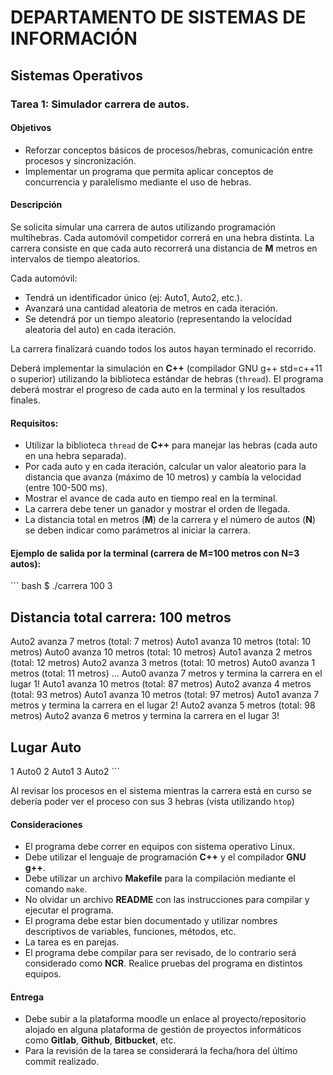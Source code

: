 # DEPARTAMENTO DE SISTEMAS DE INFORMACIÓN

## Sistemas Operativos

### Tarea 1: Simulador carrera de autos.

#### Objetivos

- Reforzar conceptos básicos de procesos/hebras, comunicación entre procesos y sincronización.
- Implementar un programa que permita aplicar conceptos de concurrencia y paralelismo mediante el uso de hebras.

#### Descripción

Se solicita simular una carrera de autos utilizando programación multihebras. Cada automóvil competidor correrá en una hebra distinta. La carrera consiste en que cada auto recorrerá una distancia de **M** metros en intervalos de tiempo aleatorios.

Cada automóvil:

- Tendrá un identificador único (ej: Auto1, Auto2, etc.).
- Avanzará una cantidad aleatoria de metros en cada iteración.
- Se detendrá por un tiempo aleatorio (representando la velocidad aleatoria del auto) en cada iteración.

La carrera finalizará cuando todos los autos hayan terminado el recorrido.

Deberá implementar la simulación en **C++** (compilador GNU g++ std=c++11 o superior) utilizando la biblioteca estándar de hebras (`thread`). El programa deberá mostrar el progreso de cada auto en la terminal y los resultados finales.

#### Requisitos:

- Utilizar la biblioteca `thread` de **C++** para manejar las hebras (cada auto en una hebra separada).
- Por cada auto y en cada iteración, calcular un valor aleatorio para la distancia que avanza (máximo de 10 metros) y cambia la velocidad (entre 100-500 ms).
- Mostrar el avance de cada auto en tiempo real en la terminal.
- La carrera debe tener un ganador y mostrar el orden de llegada.
- La distancia total en metros (**M**) de la carrera y el número de autos (**N**) se deben indicar como parámetros al iniciar la carrera.

#### Ejemplo de salida por la terminal (carrera de M=100 metros con N=3 autos):

\`\`\` bash
$ ./carrera 100 3

Distancia total carrera: 100 metros
------------------------------
Auto2 avanza 7 metros (total: 7 metros)
Auto1 avanza 10 metros (total: 10 metros)
Auto0 avanza 10 metros (total: 10 metros)
Auto1 avanza 2 metros (total: 12 metros)
Auto2 avanza 3 metros (total: 10 metros)
Auto0 avanza 1 metros (total: 11 metros)
...
Auto0 avanza 7 metros y termina la carrera en el lugar 1!
Auto1 avanza 10 metros (total: 87 metros)
Auto2 avanza 4 metros (total: 93 metros)
Auto1 avanza 10 metros (total: 97 metros)
Auto1 avanza 7 metros y termina la carrera en el lugar 2!
Auto2 avanza 5 metros (total: 98 metros)
Auto2 avanza 6 metros y termina la carrera en el lugar 3!

Lugar Auto
------------
1 Auto0
2 Auto1
3 Auto2
\`\`\`

Al revisar los procesos en el sistema mientras la carrera está en curso se debería poder ver el proceso con sus 3 hebras (vista utilizando `htop`)

#### Consideraciones

- El programa debe correr en equipos con sistema operativo Linux.
- Debe utilizar el lenguaje de programación **C++** y el compilador **GNU g++**.
- Debe utilizar un archivo **Makefile** para la compilación mediante el comando `make`.
- No olvidar un archivo **README** con las instrucciones para compilar y ejecutar el programa.
- El programa debe estar bien documentado y utilizar nombres descriptivos de variables, funciones, métodos, etc.
- La tarea es en parejas.
- El programa debe compilar para ser revisado, de lo contrario será considerado como **NCR**. Realice pruebas del programa en distintos equipos.

#### Entrega

- Debe subir a la plataforma moodle un enlace al proyecto/repositorio alojado en alguna plataforma de gestión de proyectos informáticos como **Gitlab**, **Github**, **Bitbucket**, etc.
- Para la revisión de la tarea se considerará la fecha/hora del último commit realizado.
